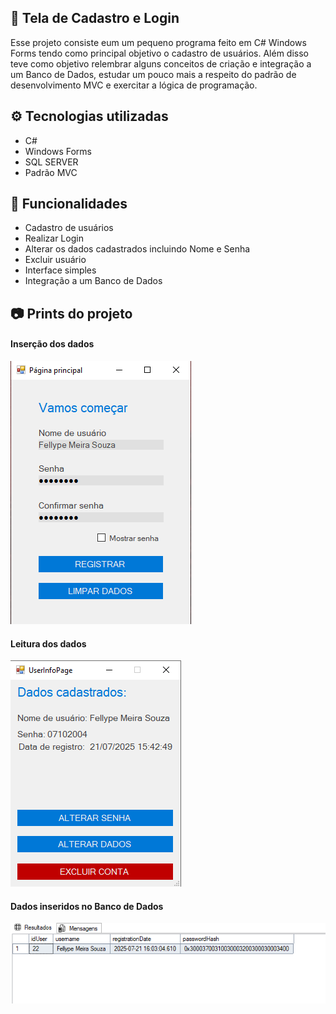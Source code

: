 <section>
  <h1>📃 Tela de Cadastro e Login</h1>
  <p>
    Esse projeto consiste eum um pequeno programa feito em C# Windows Forms tendo como principal objetivo o cadastro de usuários. Além disso teve como objetivo
    relembrar alguns conceitos de criação e integração a um Banco de Dados, estudar um pouco mais a respeito do padrão de desenvolvimento MVC e exercitar a lógica de programação.
  </p>
  <h1>⚙️ Tecnologias utilizadas</h1>
  <ul>
    <li>C#</li>
    <li>Windows Forms</li>
    <li>SQL SERVER</li>
    <li>Padrão MVC</li>
  </ul>
  <h1>🚀 Funcionalidades</h1>
  <ul>
    <li>Cadastro de usuários</li>
    <li>Realizar Login</li>
    <li>Alterar os dados cadastrados incluindo Nome e Senha</li>
    <li>Excluir usuário</li>
    <li>Interface simples</li>
    <li>Integração a um Banco de Dados</li>
  </ul>
  <h1>📷 Prints do projeto</h1>
  <section>
    <h4>Inserção dos dados</h4>
    <img src="./projectImage1.png"/>
    <br>
    <h4>Leitura dos dados</h4>
    <img src="./projectImage2.png"/>
    <br>
    <h4>Dados inseridos no Banco de Dados</h4>
    <img src="./projectImage3.png"/>
  </section>
</section>
